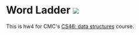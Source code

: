# Word Ladder ![](https://travis-ci.com/CurtisSalinger/word_ladder)

This is hw4 for CMC's [CS46: data structures](https://github.com/mikeizbicki/cmc-csci046) course.
